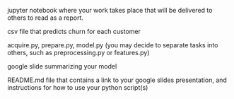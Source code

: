 jupyter notebook where your work takes place that will be delivered to others to read as a report.

csv file that predicts churn for each customer

acquire.py, prepare.py, model.py (you may decide to separate tasks into others, such as preprocessing.py or features.py)

google slide summarizing your model

README.md file that contains a link to your google slides presentation, and instructions for how to use your python script(s)
